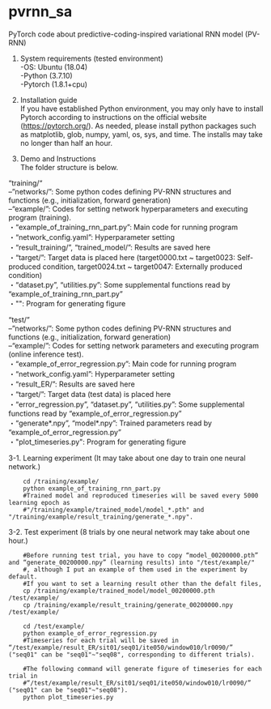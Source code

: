 # pvrnn_sa
PyTorch code about predictive-coding-inspired variational RNN model (PV-RNN)
1. System requirements (tested environment)  
    -OS: Ubuntu (18.04)  
    -Python (3.7.10)  
    -Pytorch (1.8.1+cpu) 
  
2. Installation guide  
  If you have established Python environment, you may only have to install Pytorch according to instructions on the official website (https://pytorch.org/).
As needed, please install python packages such as matplotlib, glob, numpy, yaml, os, sys, and time.
The installs may take no longer than half an hour.

3. Demo and Instructions  
  The folder structure is below. 

“training/“  
    –”networks/”: Some python codes defining PV-RNN structures and functions (e.g., initialization, forward generation)  
    –“example/”: Codes for setting network hyperparameters and executing program (training).  
        ・“example_of_training_rnn_part.py”: Main code for running program  
        ・“network_config.yaml”: Hyperparameter setting  
        ・“result_training/”, “trained_model/”: Results are saved here  
        ・“target/”: Target data is placed here (target0000.txt ~ target0023: Self-produced condition, target0024.txt ~ target0047: Externally produced condition)  
        ・“dataset.py”, “utilities.py”: Some supplemental functions read by “example_of_training_rnn_part.py”  
        ・"": Program for generating figure
    
“test/”  
    –”networks/”: Some python codes defining PV-RNN structures and functions (e.g., initialization, forward generation)  
    –“example/”: Codes for setting network parameters and executing program (online inference test).  
        ・“example_of_error_regression.py”: Main code for running program  
        ・“network_config.yaml”: Hyperparameter setting  
        ・“result_ER/”: Results are saved here  
        ・“target/”: Target data (test data) is placed here  
        ・“error_regression.py”, “dataset.py”, “utilities.py”: Some supplemental functions read by “example_of_error_regression.py”  
        ・“generate*.npy”, “model*.npy”: Trained parameters read by “example_of_error_regression.py”  
        ・"plot_timeseries.py": Program for generating figure


3-1. Learning experiment (It may take about one day to train one neural network.)
        
        cd /training/example/
        python example_of_training_rnn_part.py
        #Trained model and reproduced timeseries will be saved every 5000 learning epoch as 
        #"/training/example/trained_model/model_*.pth" and "/training/example/result_training/generate_*.npy".
        
3-2. Test experiment (8 trials by one neural network may take about one hour.)
        
        #Before running test trial, you have to copy “model_00200000.pth” and “generate_00200000.npy” (learning results) into "/test/example/"
        #, although I put an example of them used in the experiment by default.
        #If you want to set a learning result other than the defalt files,
        cp /training/example/trained_model/model_00200000.pth /test/example/
        cp /training/example/result_training/generate_00200000.npy /test/example/
        
        cd /test/example/
        python example_of_error_regression.py
        #Timeseries for each trial will be saved in “/test/example/result_ER/sit01/seq01/ite050/window010/lr0090/” ("seq01" can be "seq01"~"seq08", corresponding to different trials).
        
        #The following command will generate figure of timeseries for each trial in
        #“/test/example/result_ER/sit01/seq01/ite050/window010/lr0090/” ("seq01" can be "seq01"~"seq08").
        python plot_timeseries.py
         
